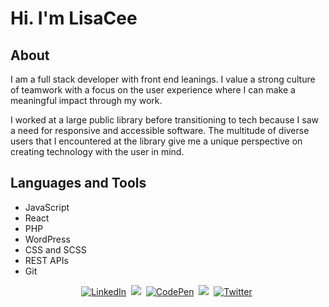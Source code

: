 <h1>Hi. I'm LisaCee</h1>

<h2>About</h2>
<p>I am a full stack developer with front end leanings. I value a strong culture of teamwork with a focus on the user experience where I can make a meaningful impact through my work.</p>

<p>I worked at a large public library before transitioning to tech because I saw a need for responsive and accessible software. The multitude of diverse users that I encountered at the library give me a unique perspective on creating technology with the user in mind.</p>

<h2>Languages and Tools</h2>
<ul>
  <li>JavaScript</li>
  <li>React</li>
  <li>PHP</li>
  <li>WordPress</li>
  <li>CSS and SCSS
 <li>REST APIs</li>
 <li>Git</li>
</ul>


<p align="center">
  <a href="https://www.linkedin.com/in/lisacee"><img src="https://img.shields.io/badge/linkedin-%230077B5.svg?&style=for-the-badge&logo=linkedin&logoColor=white" alt="LinkedIn" /></a>&nbsp;
<a href="https://lisacanini.com/"><img src="https://img.shields.io/badge/-PORTFOLIO-%23ff69b4&?style=for-the-badge&?color=ff69b4 alt="Portfolio" /></a>&nbsp;
<a href="https://codepen.io/lisacee-the-bold/"><img src="https://img.shields.io/badge/Codepen-000000?style=for-the-badge&logo=codepen&logoColor=white" alt="CodePen" /></a>&nbsp;
<a href="https://fosstodon.org/@lisacee"><img src="https://img.shields.io/badge/-MASTODON-%23ff69b4&?style=for-the-badge&?color=blue alt="Mastodon" /></a>&nbsp;  
<a href="https://twitter.com/lisacee14"><img src="https://img.shields.io/badge/Twitter-1DA1F2?style=for-the-badge&logo=twitter&logoColor=white" alt="Twitter" /></a>&nbsp;
</p>
